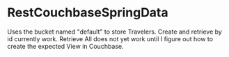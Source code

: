 # RestCouchbaseSpringData

Uses the bucket named "default" to store Travelers.  Create and retrieve by id currently work.  Retrieve All does not yet work until I figure out how to create the expected View in Couchbase.